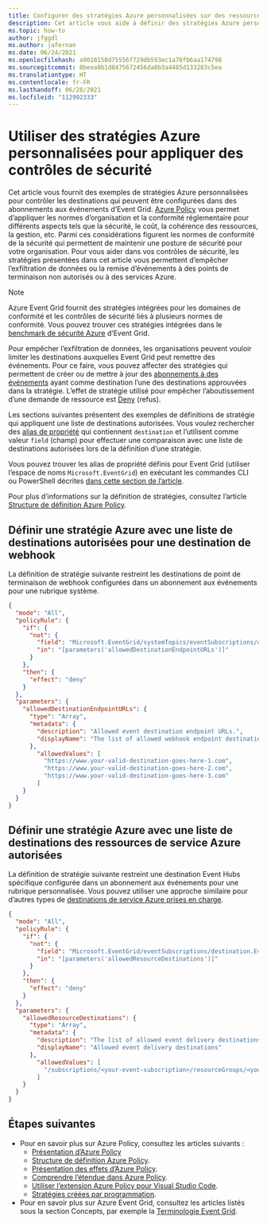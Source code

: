 ```yaml
---
title: Configurer des stratégies Azure personnalisées sur des ressources Event Grid pour améliorer votre posture de sécurité
description: Cet article vous aide à définir des stratégies Azure personnalisées pour appliquer des contrôles de sécurité.
ms.topic: how-to
author: jfggdl
ms.author: jafernan
ms.date: 06/24/2021
ms.openlocfilehash: a9018150d75556f729db593ec1a76fb6aa174798
ms.sourcegitcommit: 0beea0b1d8475672456da0b3a4485d133283c5ea
ms.translationtype: HT
ms.contentlocale: fr-FR
ms.lasthandoff: 06/28/2021
ms.locfileid: "112992333"
---
```

# <a name="use-custom-azure-policies-to-enforce-security-controls"></a>Utiliser des stratégies Azure personnalisées pour appliquer des contrôles de sécurité

Cet article vous fournit des exemples de stratégies Azure personnalisées pour contrôler les destinations qui peuvent être configurées dans des abonnements aux événements d’Event Grid. [Azure Policy](../governance/policy/overview.md) vous permet d’appliquer les normes d’organisation et la conformité réglementaire pour différents aspects tels que la sécurité, le coût, la cohérence des ressources, la gestion, etc. Parmi ces considérations figurent les normes de conformité de la sécurité qui permettent de maintenir une posture de sécurité pour votre organisation. Pour vous aider dans vos contrôles de sécurité, les stratégies présentées dans cet article vous permettent d’empêcher l’exfiltration de données ou la remise d’événements à des points de terminaison non autorisés ou à des services Azure.

> [!NOTE]
> Azure Event Grid fournit des stratégies intégrées pour les domaines de conformité et les contrôles de sécurité liés à plusieurs normes de conformité. Vous pouvez trouver ces stratégies intégrées dans le [benchmark de sécurité Azure](security-controls-policy.md#azure-security-benchmark) d’Event Grid.

Pour empêcher l’exfiltration de données, les organisations peuvent vouloir limiter les destinations auxquelles Event Grid peut remettre des événements. Pour ce faire, vous pouvez affecter des stratégies qui permettent de créer ou de mettre à jour des [abonnements à des événements](concepts.md#event-subscriptions) ayant comme destination l’une des destinations approuvées dans la stratégie. L’effet de stratégie utilisé pour empêcher l’aboutissement d’une demande de ressource est [Deny](../governance/policy/concepts/effects.md#deny) (refus).

Les sections suivantes présentent des exemples de définitions de stratégie qui appliquent une liste de destinations autorisées. Vous voulez rechercher des [alias de propriété](../governance/policy/concepts/definition-structure.md#aliases) qui contiennent ```destination``` et l’utilisent comme valeur ```field``` (champ) pour effectuer une comparaison avec une liste de destinations autorisées lors de la définition d’une stratégie.

Vous pouvez trouver les alias de propriété définis pour Event Grid (utiliser l’espace de noms ```Microsoft.EventGrid```) en exécutant les commandes CLI ou PowerShell décrites [dans cette section de l’article](../governance/policy/concepts/definition-structure.md#aliases).

Pour plus d’informations sur la définition de stratégies, consultez l’article [Structure de définition Azure Policy](../governance/policy/concepts/definition-structure.md).

 
## <a name="define-an-azure-policy-with-a-list-of-allowed-destinations-for-a-webhook-destination"></a>Définir une stratégie Azure avec une liste de destinations autorisées pour une destination de webhook

La définition de stratégie suivante restreint les destinations de point de terminaison de webhook configurées dans un abonnement aux événements pour une rubrique système.

```json
{
  "mode": "All",
  "policyRule": {
    "if": {
      "not": {
        "field": "Microsoft.EventGrid/systemTopics/eventSubscriptions/destination.WebHook.endpointUrl",
        "in": "[parameters('allowedDestinationEndpointURLs')]"
      }
    },
    "then": {
      "effect": "deny"
    }
  },
  "parameters": {
    "allowedDestinationEndpointURLs": {
      "type": "Array",
      "metadata": {
        "description": "Allowed event destination endpoint URLs.",
        "displayName": "The list of allowed webhook endpoint destinations to which send events"
      },
        "allowedValues": [
          "https://www.your-valid-destination-goes-here-1.com",
          "https://www.your-valid-destination-goes-here-2.com",
          "https://www.your-valid-destination-goes-here-3.com"
        ]
    }
  }
}
```

## <a name="define-an-azure-policy-with-a-list-of-allowed-azure-service-resource-destinations"></a>Définir une stratégie Azure avec une liste de destinations des ressources de service Azure autorisées

La définition de stratégie suivante restreint une destination Event Hubs spécifique configurée dans un abonnement aux événements pour une rubrique personnalisée. Vous pouvez utiliser une approche similaire pour d’autres types de [destinations de service Azure prises en charge](event-handlers.md).

```json
{
  "mode": "All",
  "policyRule": {
    "if": {
      "not": {
        "field": "Microsoft.EventGrid/eventSubscriptions/destination.EventHub.resourceId",
        "in": "[parameters('allowedResourceDestinations')]"
      }
    },
    "then": {
      "effect": "deny"
    }
  },
  "parameters": {
    "allowedResourceDestinations": {
      "type": "Array",
      "metadata": {
        "description": "The list of allowed event delivery destinations.",
        "displayName": "Allowed event delivery destinations"
      },
        "allowedValues": [
          "/subscriptions/<your-event-subscription>/resourceGroups/<your-resource-group>/providers/Microsoft.EventHub/namespaces/<event-hubs-namespace-name>/eventhubs/<your-event-hub-name>"
        ]
    }
  }
}
```

## <a name="next-steps"></a>Étapes suivantes
- Pour en savoir plus sur Azure Policy, consultez les articles suivants : 
    - [Présentation d’Azure Policy](../governance/policy/overview.md)
    - [Structure de définition Azure Policy](../governance/policy/concepts/definition-structure.md).
    - [Présentation des effets d’Azure Policy](../governance/policy/concepts/effects.md).
    - [Comprendre l’étendue dans Azure Policy](../governance/policy/concepts/scope.md).
    - [Utiliser l’extension Azure Policy pour Visual Studio Code](../governance/policy/how-to/extension-for-vscode.md).
    - [Stratégies créées par programmation](../governance/policy/how-to/programmatically-create.md).
- Pour en savoir plus sur Azure Event Grid, consultez les articles listés sous la section Concepts, par exemple la [Terminologie Event Grid](concepts.md).
